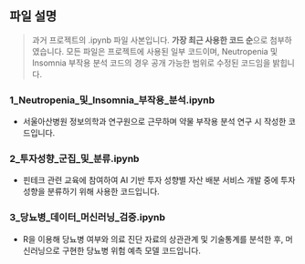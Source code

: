 ## 파일 설명

> 과거 프로젝트의 .ipynb 파일 사본입니다. 
> **가장 최근 사용한 코드 순**으로 첨부하였습니다.
> 모든 파일은 프로젝트에 사용된 일부 코드이며, Neutropenia 및 Insomnia 부작용 분석 코드의 경우 공개 가능한 범위로 수정된 코드임을 밝힙니다.

### 1_Neutropenia_및_Insomnia_부작용_분석.ipynb
- 서울아산병원 정보의학과 연구원으로 근무하며 약물 부작용 분석 연구 시 작성한 코드입니다.

### 2_투자성향_군집_및_분류.ipynb
- 핀테크 관련 교육에 참여하여 AI 기반 투자 성향별 자산 배분 서비스 개발 중에 투자성향을 분류하기 위해 사용한 코드입니다.

### 3_당뇨병_데이터_머신러닝_검증.ipynb
- R을 이용해 당뇨병 여부와 의료 진단 자료의 상관관계 및 기술통계를 분석한 후, 머신러닝으로 구현한 당뇨병 위험 예측 모델 코드입니다.
